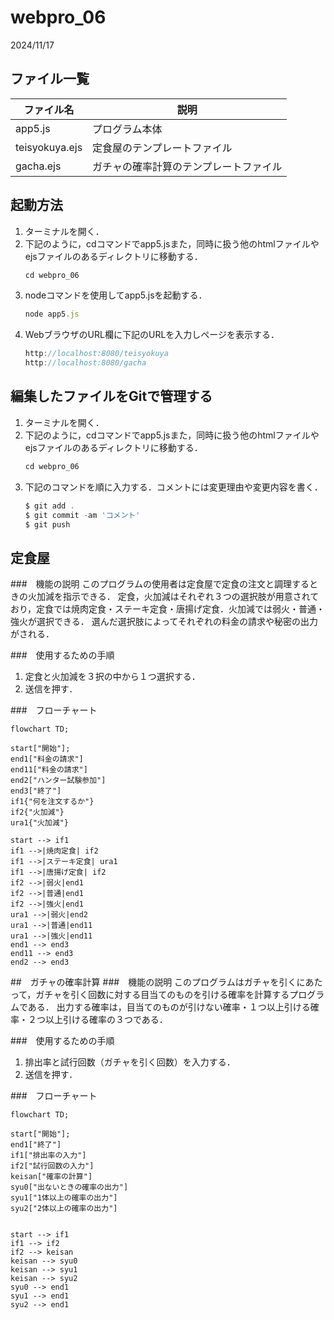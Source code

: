 # webpro_06
2024/11/17

## ファイル一覧
ファイル名 | 説明
-|-
app5.js | プログラム本体
teisyokuya.ejs | 定食屋のテンプレートファイル
gacha.ejs | ガチャの確率計算のテンプレートファイル


## 起動方法
1. ターミナルを開く．
1. 下記のように，cdコマンドでapp5.jsまた，同時に扱う他のhtmlファイルやejsファイルのあるディレクトリに移動する．
    ```javascript
    cd webpro_06
    ```
1. nodeコマンドを使用してapp5.jsを起動する．
    ```javascript
    node app5.js
    ```
1. WebブラウザのURL欄に下記のURLを入力しページを表示する．
    ```javascript
    http://localhost:8080/teisyokuya
    http://localhost:8080/gacha
    ```

## 編集したファイルをGitで管理する
1. ターミナルを開く．
1. 下記のように，cdコマンドでapp5.jsまた，同時に扱う他のhtmlファイルやejsファイルのあるディレクトリに移動する．
    ```javascript
    cd webpro_06
    ```
1. 下記のコマンドを順に入力する．コメントには変更理由や変更内容を書く．
    ```javascript
    $ git add .
    $ git commit -am 'コメント'
    $ git push
    ```

## 定食屋
###　機能の説明
このプログラムの使用者は定食屋で定食の注文と調理するときの火加減を指示できる．
定食，火加減はそれぞれ３つの選択肢が用意されており，定食では焼肉定食・ステーキ定食・唐揚げ定食．火加減では弱火・普通・強火が選択できる．
選んだ選択肢によってそれぞれの料金の請求や秘密の出力がされる．

###　使用するための手順
1. 定食と火加減を３択の中から１つ選択する．
2. 送信を押す．

###　フローチャート
```mermaid
flowchart TD;

start["開始"];
end1["料金の請求"]
end11["料金の請求"]
end2["ハンター試験参加"]
end3["終了"]
if1{"何を注文するか"}
if2{"火加減"}
ura1{"火加減"}

start --> if1
if1 -->|焼肉定食| if2
if1 -->|ステーキ定食| ura1
if1 -->|唐揚げ定食| if2
if2 -->|弱火|end1
if2 -->|普通|end1
if2 -->|強火|end1
ura1 -->|弱火|end2
ura1 -->|普通|end11
ura1 -->|強火|end11
end1 --> end3
end11 --> end3
end2 --> end3
```
##　ガチャの確率計算
###　機能の説明
このプログラムはガチャを引くにあたって，ガチャを引く回数に対する目当てのものを引ける確率を計算するプログラムである．
出力する確率は，目当てのものが引けない確率・１つ以上引ける確率・２つ以上引ける確率の３つである．

###　使用するための手順
1. 排出率と試行回数（ガチャを引く回数）を入力する．
2. 送信を押す．

###　フローチャート
```mermaid
flowchart TD;

start["開始"];
end1["終了"]
if1["排出率の入力"]
if2["試行回数の入力"]
keisan["確率の計算"]
syu0["出ないときの確率の出力"]
syu1["1体以上の確率の出力"]
syu2["2体以上の確率の出力"]


start --> if1
if1 --> if2
if2 --> keisan
keisan --> syu0
keisan --> syu1
keisan --> syu2
syu0 --> end1
syu1 --> end1
syu2 --> end1
```